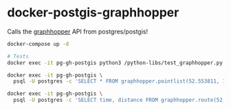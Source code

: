 # docker-postgis-graphhopper

Calls the [graphhopper](https://www.graphhopper.com) API from postgres/postgis!

```bash
docker-compose up -d

# Tests
docker exec -it pg-gh-postgis python3 /python-libs/test_graphhopper.py

docker exec -it pg-gh-postgis \
  psql -U postgres -c 'SELECT * FROM graphhopper.pointlist(52.553811, 13.371048, 60) LIMIT 5'

docker exec -it pg-gh-postgis \
  psql -U postgres -c 'SELECT time, distance FROM graphhopper.route(52.553811, 13.371048, 52.526248, 13.368301)'
```

